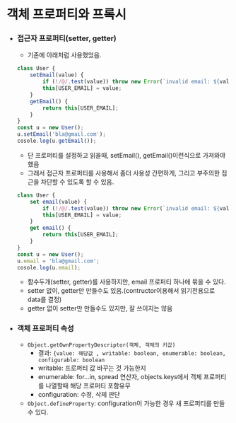 # 객체 프로퍼티와 프록시

-   ### 접근자 프로퍼티(setter, getter)

    -   기존에 아래처럼 사용했었음.

    ```js
    class User {
        setEmail(value) {
            if (!/@/.test(value)) throw new Error(`invalid email: ${value}`);
            this[USER_EMAIL] = value;
        }
        getEmail() {
            return this[USER_EMAIL];
        }
    }
    const u = new User();
    u.setEmail('bla@gmail.com');
    cosole.log(u.getEmail());
    ```

    -   단 프로퍼티를 설정하고 읽을때, setEmail(), getEmail()이런식으로 가져와야했음
    -   그래서 접근자 프로퍼티를 사용해서 좀더 사용성 간편하게, 그리고 부주의한 접근을 차단할 수 있도록 할 수 있음.

    ```js
    class User {
        set email(value) {
            if (!/@/.test(value)) throw new Error(`invalid email: ${value}`);
            this[USER_EMAIL] = value;
        }
        get email() {
            return this[USER_EMAIL];
        }
    }
    const u = new User();
    u.email = 'bla@gmail.com';
    cosole.log(u.email);
    ```

    -   함수두개(setter, getter)를 사용하지만, email 프로퍼티 하나에 묶을 수 있다.
    -   setter 없이, getter만 만들수도 있음.(contructor이용해서 읽기전용으로 data를 결정)
    -   getter 없이 setter만 만들수도 있지만, 잘 쓰이지는 않음

-   ### 객체 프로퍼티 속성
    -   `Object.getOwnPropertyDescriptor(객체, 객체의 키값)`
        -   결과: `{value: 해당값 , writable: boolean, enumerable: boolean, configurable: boolean `
        -   writable: 프로퍼티 값 바꾸는 것 가능한지
        -   enumerable: for...in, spread 연산자, objects.keys에서 객체 프로퍼티를 나열할때 해당 프로퍼티 포함유무
        -   configuration: 수정, 삭제 판단
    -   `Object.defineProperty`: configuration이 가능한 경우 새 프로퍼티를 만들 수 있다.
